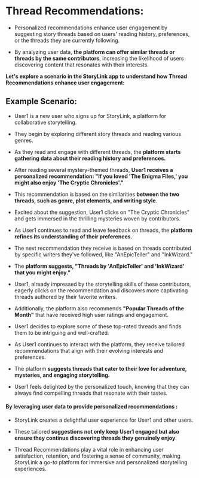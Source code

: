 # Thread Recommendations:

- Personalized recommendations enhance user engagement by suggesting story threads based on users' reading history, preferences, or the threads they are currently following.

- By analyzing user data, __the platform can offer similar threads or threads by the same contributors__, increasing the likelihood of users discovering content that resonates with their interests.

__Let's explore a scenario in the StoryLink app to understand how Thread Recommendations enhance user engagement:__

## Example Scenario:

- User1 is a new user who signs up for StoryLink, a platform for collaborative storytelling. 

- They begin by exploring different story threads and reading various genres. 

- As they read and engage with different threads, the __platform starts gathering data about their reading history and preferences.__

- After reading several mystery-themed threads, __User1 receives a personalized recommendation: "If you loved 'The Enigma Files,' you might also enjoy 'The Cryptic Chronicles'."__ 

- This recommendation is based on the similarities __between the two threads, such as genre, plot elements, and writing style__. 

- Excited about the suggestion, User1 clicks on "The Cryptic Chronicles" and gets immersed in the thrilling mysteries woven by contributors.

- As User1 continues to read and leave feedback on threads, the __platform refines its understanding of their preferences.__

- The next recommendation they receive is based on threads contributed by specific writers they've followed, like "AnEpicTeller" and "InkWizard." 

- The __platform suggests, "Threads by 'AnEpicTeller' and 'InkWizard' that you might enjoy."__

- User1, already impressed by the storytelling skills of these contributors, eagerly clicks on the recommendation and discovers more captivating threads authored by their favorite writers.

- Additionally, the platform also recommends __"Popular Threads of the Month"__ that have received high user ratings and engagement.

- User1 decides to explore some of these top-rated threads and finds them to be intriguing and well-crafted.

- As User1 continues to interact with the platform, they receive tailored recommendations that align with their evolving interests and preferences. 

- The platform __suggests threads that cater to their love for adventure, mysteries, and engaging storytelling.__ 

- User1 feels delighted by the personalized touch, knowing that they can always find compelling threads that resonate with their tastes.

#### By leveraging user data to provide personalized recommendations :

- StoryLink creates a delightful user experience for User1 and other users. 

- These tailored __suggestions not only keep User1 engaged but also ensure they continue discovering threads they genuinely enjoy__. 

- Thread Recommendations play a vital role in enhancing user satisfaction, retention, and fostering a sense of community, making StoryLink a go-to platform for immersive and personalized storytelling experiences.